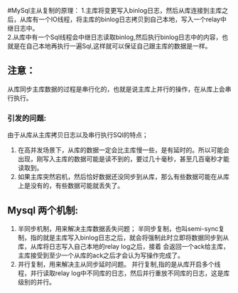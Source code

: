 #MySql主从复制的原理：
1.主库将变更写入binlog日志，然后从库连接到主库之后，从库有一个IO线程，将主库的binlog日志拷贝到自己本地，写入一个relay中继日志中。</br>
2.从库中有一个Sql线程会中继日志读取binlog,然后执行binlog日志中的内容，也就是在自己本地再执行一遍Sql,这样就可以保证自己跟主库的数据是一样。
## 注意：
   从库同步主库数据的过程是串行化的，也就是说主库上并行的操作，在从库上会串行执行。
### 引发的问题:
   由于从库从主库拷贝日志以及串行执行SQl的特点；
   1. 在高并发场景下，从库的数据一定会比主库慢一些，是有延时的。所以可能会出现，刚写入主库的数据可能是读不到的，要过几十毫秒，甚至几百毫秒才能读取到。
   2. 如果主库突然宕机，然后恰好数据还没同步到从库，那么有些数据可能在从库上是没有的，有些数据可能就丢失了。
## Mysql 两个机制:
   1. 半同步机制，用来解决主库数据丢失问题；
       半同步复制，也叫semi-sync复制，指的就是主库写入binlog日志之后，就会将强制此时立即将数据同步到从库，从库将日志写入自己本地的relay log之后，接着
       会返回一个ack给主库，主库接受到至少一个从库的ack之后才会认为写操作完成了。
   2. 并行复制，用来解决主从同步延时问题。
       并行复制,指的是从库开启多个线程，并行读取relay log中不同库的日志，然后并行重放不同库的日志，这是库级别的并行。
   